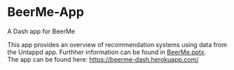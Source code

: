 # BeerMe-App
A Dash app for BeerMe

This app provides an overview of recommendation systems using data from the Untappd app. Furthher information can be found in [BeerMe.pptx](https://github.com/tmsharp/BeerMe-App/blob/master/BeerMe.pptx).
<Br>
The app can be found here: https://beerme-dash.herokuapp.com/
